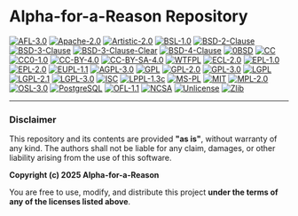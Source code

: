 # Alpha-for-a-Reason Repository

[![AFL-3.0](https://img.shields.io/badge/License-AFL--3.0-blue.svg)](https://opensource.org/licenses/AFL-3.0)
[![Apache-2.0](https://img.shields.io/badge/License-Apache--2.0-blue.svg)](https://opensource.org/licenses/Apache-2.0)
[![Artistic-2.0](https://img.shields.io/badge/License-Artistic--2.0-blue.svg)](https://opensource.org/licenses/Artistic-2.0)
[![BSL-1.0](https://img.shields.io/badge/License-BSL--1.0-blue.svg)](https://opensource.org/licenses/BSL-1.0)
[![BSD-2-Clause](https://img.shields.io/badge/License-BSD--2--Clause-blue.svg)](https://opensource.org/licenses/BSD-2-Clause)
[![BSD-3-Clause](https://img.shields.io/badge/License-BSD--3--Clause-blue.svg)](https://opensource.org/licenses/BSD-3-Clause)
[![BSD-3-Clause-Clear](https://img.shields.io/badge/License-BSD--3--Clause--Clear-blue.svg)](https://opensource.org/licenses/BSD-3-Clause-Clear)
[![BSD-4-Clause](https://img.shields.io/badge/License-BSD--4--Clause-blue.svg)](https://opensource.org/licenses/BSD-4-Clause)
[![0BSD](https://img.shields.io/badge/License-0BSD-blue.svg)](https://opensource.org/licenses/0BSD)
[![CC](https://img.shields.io/badge/License-CC-blue.svg)](https://creativecommons.org/licenses/)
[![CC0-1.0](https://img.shields.io/badge/License-CC0--1.0-blue.svg)](https://creativecommons.org/publicdomain/zero/1.0/)
[![CC-BY-4.0](https://img.shields.io/badge/License-CC--BY--4.0-blue.svg)](https://creativecommons.org/licenses/by/4.0/)
[![CC-BY-SA-4.0](https://img.shields.io/badge/License-CC--BY--SA--4.0-blue.svg)](https://creativecommons.org/licenses/by-sa/4.0/)
[![WTFPL](https://img.shields.io/badge/License-WTFPL-blue.svg)](http://www.wtfpl.net/)
[![ECL-2.0](https://img.shields.io/badge/License-ECL--2.0-blue.svg)](https://opensource.org/licenses/ECL-2.0)
[![EPL-1.0](https://img.shields.io/badge/License-EPL--1.0-blue.svg)](https://opensource.org/licenses/EPL-1.0)
[![EPL-2.0](https://img.shields.io/badge/License-EPL--2.0-blue.svg)](https://opensource.org/licenses/EPL-2.0)
[![EUPL-1.1](https://img.shields.io/badge/License-EUPL--1.1-blue.svg)](https://opensource.org/licenses/EUPL-1.1)
[![AGPL-3.0](https://img.shields.io/badge/License-AGPL--3.0-blue.svg)](https://www.gnu.org/licenses/agpl-3.0)
[![GPL](https://img.shields.io/badge/License-GPL-blue.svg)](https://www.gnu.org/licenses/gpl-3.0.html)
[![GPL-2.0](https://img.shields.io/badge/License-GPL--2.0-blue.svg)](https://www.gnu.org/licenses/old-licenses/gpl-2.0.en.html)
[![GPL-3.0](https://img.shields.io/badge/License-GPL--3.0-blue.svg)](https://www.gnu.org/licenses/gpl-3.0)
[![LGPL](https://img.shields.io/badge/License-LGPL-blue.svg)](https://www.gnu.org/licenses/lgpl-3.0.html)
[![LGPL-2.1](https://img.shields.io/badge/License-LGPL--2.1-blue.svg)](https://www.gnu.org/licenses/old-licenses/lgpl-2.1.html)
[![LGPL-3.0](https://img.shields.io/badge/License-LGPL--3.0-blue.svg)](https://www.gnu.org/licenses/lgpl-3.0)
[![ISC](https://img.shields.io/badge/License-ISC-blue.svg)](https://opensource.org/licenses/ISC)
[![LPPL-1.3c](https://img.shields.io/badge/License-LPPL--1.3c-blue.svg)](https://opensource.org/licenses/LPPL-1.3c)
[![MS-PL](https://img.shields.io/badge/License-MS--PL-blue.svg)](https://opensource.org/licenses/MS-PL)
[![MIT](https://img.shields.io/badge/License-MIT-blue.svg)](https://opensource.org/licenses/MIT)
[![MPL-2.0](https://img.shields.io/badge/License-MPL--2.0-blue.svg)](https://opensource.org/licenses/MPL-2.0)
[![OSL-3.0](https://img.shields.io/badge/License-OSL--3.0-blue.svg)](https://opensource.org/licenses/OSL-3.0)
[![PostgreSQL](https://img.shields.io/badge/License-PostgreSQL-blue.svg)](https://opensource.org/licenses/PostgreSQL)
[![OFL-1.1](https://img.shields.io/badge/License-OFL--1.1-blue.svg)](https://opensource.org/licenses/OFL-1.1)
[![NCSA](https://img.shields.io/badge/License-NCSA-blue.svg)](https://opensource.org/licenses/NCSA)
[![Unlicense](https://img.shields.io/badge/License-Unlicense-blue.svg)](http://unlicense.org/)
[![Zlib](https://img.shields.io/badge/License-Zlib-blue.svg)](https://opensource.org/licenses/Zlib)

---

### **Disclaimer**

This repository and its contents are provided **"as is"**, without warranty of any kind. The authors shall not be liable for any claim, damages, or other liability arising from the use of this software.

**Copyright (c) 2025 Alpha-for-a-Reason**

You are free to use, modify, and distribute this project **under the terms of any of the licenses listed above**.

